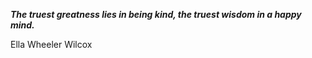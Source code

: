 _**The truest greatness lies in being kind, the truest wisdom in a happy mind.**_

Ella Wheeler Wilcox